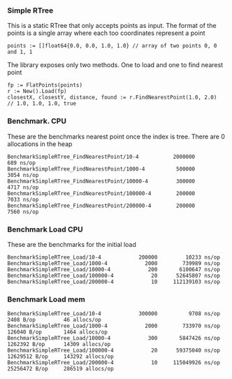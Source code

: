 ### Simple RTree

This is a static RTree that only accepts points as input. The format of the points is a single array where each too coordinates represent a point

    points := []float64{0.0, 0.0, 1.0, 1.0} // array of two points 0, 0 and 1, 1

The library exposes only two methods. One to load and one to find nearest point

    fp := FlatPoints(points)
    r := New().Load(fp)
    closestX, closestY, distance, found := r.FindNearestPoint(1.0, 2.0)
    // 1.0, 1.0, 1.0, true



### Benchmark. CPU

These are the benchmarks nearest point once the index is tree. There are 0 allocations in the heap

    BenchmarkSimpleRTree_FindNearestPoint/10-4      	 2000000	       689 ns/op
    BenchmarkSimpleRTree_FindNearestPoint/1000-4    	  500000	      3054 ns/op
    BenchmarkSimpleRTree_FindNearestPoint/10000-4   	  300000	      4717 ns/op
    BenchmarkSimpleRTree_FindNearestPoint/100000-4  	  200000	      7033 ns/op
    BenchmarkSimpleRTree_FindNearestPoint/200000-4  	  200000	      7560 ns/op


### Benchmark Load CPU

These are the benchmarks for the initial load

    BenchmarkSimpleRTree_Load/10-4      	  200000	     10233 ns/op
    BenchmarkSimpleRTree_Load/1000-4    	    2000	    739989 ns/op
    BenchmarkSimpleRTree_Load/10000-4   	     200	   6100647 ns/op
    BenchmarkSimpleRTree_Load/100000-4  	      20	  52645807 ns/op
    BenchmarkSimpleRTree_Load/200000-4  	      10	 112139103 ns/op

### Benchmark Load mem

    BenchmarkSimpleRTree_Load/10-4      	  300000	      9708 ns/op	    2408 B/op	      46 allocs/op
    BenchmarkSimpleRTree_Load/1000-4    	    2000	    733970 ns/op	  126040 B/op	    1464 allocs/op
    BenchmarkSimpleRTree_Load/10000-4   	     300	   5847426 ns/op	 1262392 B/op	   14309 allocs/op
    BenchmarkSimpleRTree_Load/100000-4  	      20	  59375040 ns/op	12629512 B/op	  143292 allocs/op
    BenchmarkSimpleRTree_Load/200000-4  	      10	 115049926 ns/op	25256472 B/op	  286519 allocs/op
